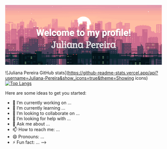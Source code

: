 ![Welcome](/ProfileGithubGIF.jpg?raw=true)

![Juliana Pereira GitHub stats](https://github-readme-stats.vercel.app/api?username=Juliana-Pereira&show_icons=true&theme=Showing icons)
[![Top Langs](https://github-readme-stats.vercel.app/api/top-langs/?username=Juliana-Pereira&layout=compact)](https://github.com/Juliana-Pereira/github-readme-stats)

Here are some ideas to get you started:

- 🔭 I’m currently working on ...
- 🌱 I’m currently learning ...
- 👯 I’m looking to collaborate on ...
- 🤔 I’m looking for help with ...
- 💬 Ask me about ...
- 📫 How to reach me: ...
- 😄 Pronouns: ...
- ⚡ Fun fact: ...
-->

